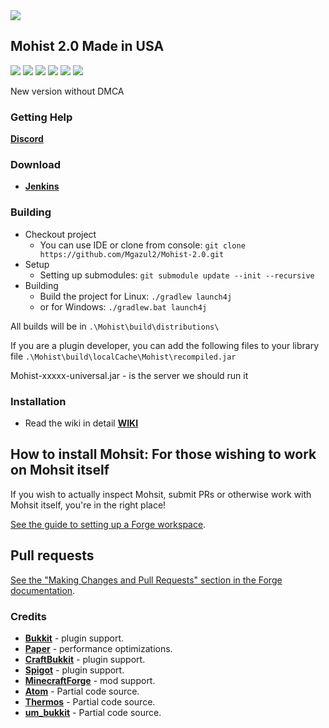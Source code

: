 <img src="https://i.ibb.co/YLV6szy/5c760f8570e8e-1.png">

## Mohist 2.0 Made in USA

[![](https://ci.codemc.org/buildStatus/icon?job=PFCraft%2FMohist)](https://ci.codemc.org/job/PFCraft/job/Mohist/)
![](https://img.shields.io/github/stars/PFCraft/Mohist.svg?label=Stars)
![](https://img.shields.io/github/license/PFCraft/Mohist.svg)
[![](https://img.shields.io/badge/Forge-1.12.2--14.23.5.2838-brightgreen.svg?colorB=26303d)](http://files.minecraftforge.net/maven/net/minecraftforge/forge/index_1.12.2.html)
[![](https://img.shields.io/badge/Paper-1.12.2-brightgreen.svg?colorB=DC3340)](https://papermc.io/downloads#Paper-1.12)
![](https://img.shields.io/badge/Java-8u212-brightgreen.svg?colorB=469C00)

New version without DMCA

### Getting Help
   [**Discord**](https://discord.gg/mgXV55P)

### Download
* [**Jenkins**](https://ci.codemc.org/job/PFCraft/job/Mohist/)

### Building
* Checkout project
  * You can use IDE or clone from console:
  `git clone https://github.com/Mgazul2/Mohist-2.0.git`
* Setup
  * Setting up submodules:
  `git submodule update --init --recursive`
* Building
  * Build the project for Linux:
  `./gradlew launch4j`
  * or for Windows:
  `./gradlew.bat launch4j `

All builds will be in `.\Mohist\build\distributions\`

If you are a plugin developer, you can add the following files to your library file `.\Mohist\build\localCache\Mohist\recompiled.jar`

Mohist-xxxxx-universal.jar - is the server we should run it

### Installation
* Read the wiki in detail [**WIKI**](https://github.com/PFCraft/Mohist/wiki/Install-Mohist)

## How to install Mohsit: For those wishing to work on Mohsit itself

If you wish to actually inspect Mohsit, submit PRs or otherwise work
 with Mohsit itself, you're in the right place!
 
 [See the guide to setting up a Forge workspace](http://mcforge.readthedocs.io/en/latest/forgedev/).

## Pull requests

[See the "Making Changes and Pull Requests" section in the Forge documentation](http://mcforge.readthedocs.io/en/latest/forgedev/#making-changes-and-pull-requests).



### Credits
* [**Bukkit**](https://hub.spigotmc.org/stash/scm/spigot/bukkit.git) - plugin support.
* [**Paper**](https://github.com/PaperMC/Paper.git) - performance optimizations.
* [**CraftBukkit**](https://hub.spigotmc.org/stash/scm/spigot/craftbukkit.git) - plugin support.
* [**Spigot**](https://hub.spigotmc.org/stash/scm/spigot/spigot.git) - plugin support.
* [**MinecraftForge**](https://github.com/MinecraftForge/MinecraftForge.git) - mod support.
* [**Atom**](https://gitlab.com/divinecode/atom/Atom.git) - Partial code source.
* [**Thermos**](https://github.com/CyberdyneCC/Thermos.git) - Partial code source.
* [**um_bukkit**](https://github.com/TechCatOther/um_bukkit.git) - Partial code source.
